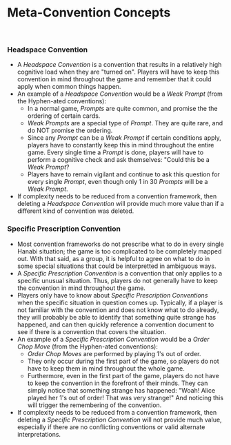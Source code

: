 # Meta-Convention Concepts

<br />

### Headspace Convention

* A *Headspace Convention* is a convention that results in a relatively high cognitive load when they are "turned on". Players will have to keep this convention in mind throughout the game and remember that it could apply when common things happen.
* An example of a *Headspace Convention* would be a *Weak Prompt* (from the Hyphen-ated conventions):
  * In a normal game, *Prompts* are quite common, and promise the the ordering of certain cards.
  * *Weak Prompts* are a special type of *Prompt*. They are quite rare, and do NOT promise the ordering.
  * Since any *Prompt* can be a *Weak Prompt* if certain conditions apply, players have to constantly keep this in mind throughout the entire game. Every single time a *Prompt* is done, players will have to perform a cognitive check and ask themselves: "Could this be a *Weak Prompt*?
  * Players have to remain vigilant and continue to ask this question for every single *Prompt*, even though only 1 in 30 *Prompts* will be a *Weak Prompt*.
* If complexity needs to be reduced from a convention framework, then deleting a *Headspace Convention* will provide much more value than if a different kind of convention was deleted.

### Specific Prescription Convention

* Most convention frameworks do not prescribe what to do in every single Hanabi situation; the game is too complicated to be completely mapped out. With that said, as a group, it is helpful to agree on what to do in some special situations that could be interpretted in ambiguous ways.
* A *Specific Prescription Convention* is a convention that only applies to a specific unusual situation. Thus, players do not generally have to keep the convention in mind throughout the game.
* Players only have to know about *Specific Prescription Conventions* when the specific situation in question comes up. Typically, if a player is not familiar with the convention and does not know what to do already, they will probably be able to identify that something quite strange has happened, and can then quickly reference a convention document to see if there is a convention that covers the situation.
* An example of a *Specific Prescription Convention* would be a *Order Chop Move* (from the Hyphen-ated conventions):
  * *Order Chop Moves* are performed by playing 1's out of order.
  * They only occur during the first part of the game, so players do not have to keep them in mind throughout the whole game.
  * Furthermore, even in the first part of the game, players do not have to keep the convention in the forefront of their minds. They can simply notice that something strange has happened: "Woah! Alice played her 1's out of order! That was very strange!" And noticing this will trigger the remembering of the convention.
* If complexity needs to be reduced from a convention framework, then deleting a *Specific Prescription Convention* will not provide much value, especially if there are no conflicting conventions or valid alternate interpretations.
